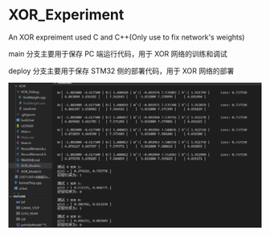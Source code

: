 # XOR_Experiment
An XOR expreiment used C and C++(Only use to fix network's weights)

main 分支主要用于保存 PC 端运行代码，用于 XOR 网络的训练和调试

deploy 分支主要用于保存 STM32 侧的部署代码，用于 XOR 网络的部署

![image](https://github.com/hhhhc-da/XOR_Experiment/blob/main/vs.png)
